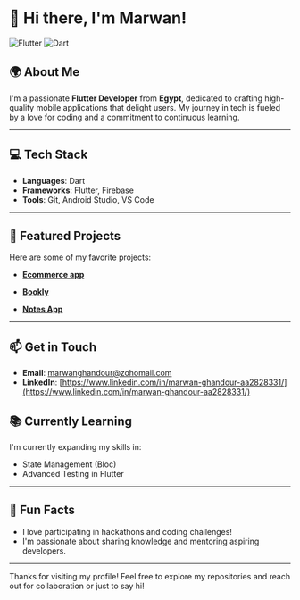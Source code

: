 # 🌟 Hi there, I'm Marwan!

![Flutter](https://img.shields.io/badge/Flutter-02569B?style=flat&logo=flutter&logoColor=white)
![Dart](https://img.shields.io/badge/Dart-00BFFF?style=flat&logo=dart&logoColor=white)

## 🌍 About Me
I'm a passionate **Flutter Developer** from **Egypt**, dedicated to crafting high-quality mobile applications that delight users. My journey in tech is fueled by a love for coding and a commitment to continuous learning.

---

## 💻 Tech Stack
- **Languages**: Dart
- **Frameworks**: Flutter, Firebase
- **Tools**: Git, Android Studio, VS Code

---

## 🌟 Featured Projects
Here are some of my favorite projects:


- **[Ecommerce app](https://github.com/marwanghandour/ecommerce_app/tree/main)**
 - **[Bookly](https://github.com/marwanghandour/bookly)**

- **[Notes App](https://github.com/marwanghandour/notes_app)** 

---

## 📫 Get in Touch
- **Email**: [marwanghandour@zohomail.com](mailto:marwanghandour@zohomail.com)
- **LinkedIn**: [https://www.linkedin.com/in/marwan-ghandour-aa2828331/](https://www.linkedin.com/in/marwan-ghandour-aa2828331/)


## 📚 Currently Learning
I'm currently expanding my skills in:
- State Management (Bloc)
- Advanced Testing in Flutter

---

## 🎉 Fun Facts
- I love participating in hackathons and coding challenges!
- I'm passionate about sharing knowledge and mentoring aspiring developers.

---

Thanks for visiting my profile! Feel free to explore my repositories and reach out for collaboration or just to say hi!
